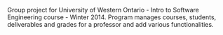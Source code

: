 Group project for University of Western Ontario - Intro to Software Engineering course - Winter 2014. Program manages courses, students, deliverables and grades for a professor and add various functionalities.